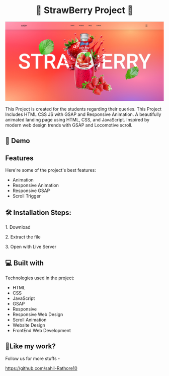 <h1 align="center" id="title">🍓 StrawBerry Project 🍓</h1>

<p align="center"><img src="https://github.com/gravity-coding/strawberry/blob/main/Assets/HeroSection.jpg?raw=true" alt="project-image"></p>

<p id="description">This Project is created for the students regarding their queries. This Project Includes HTML CSS JS with GSAP and Responsive Animation. A beautifully animated landing page using HTML, CSS, and JavaScript.  
Inspired by modern web design trends with GSAP and Locomotive scroll.</p>

<h2>🚀 Demo</h2>



  
  
<h2>Features</h2>

Here're some of the project's best features:

*   Animation
*   Responsive Animation
*   Responsive GSAP
*   Scroll Trigger

<h2>🛠️ Installation Steps:</h2>

<p>1. Download</p>

<p>2. Extract the file</p>

<p>3. Open with Live Server</p>

  
  
<h2>💻 Built with</h2>

Technologies used in the project:

*   HTML
*   CSS
*   JavaScript
*   GSAP
*   Responsive
*   Responsive Web Design
*   Scroll Animation
*   Website Design
*   FrontEnd Web Development

<h2>💖Like my work?</h2>

Follow us for more stuffs -<p>https://github.com/sahil-Rathore10</p>
